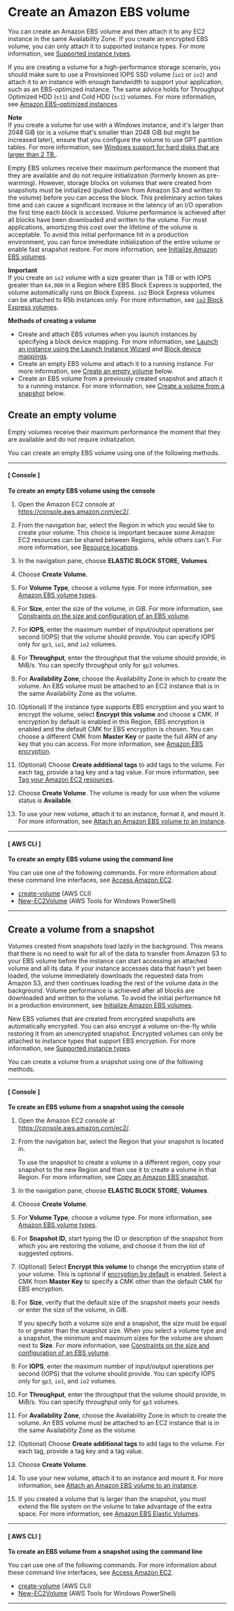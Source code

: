 # Create an Amazon EBS volume<a name="ebs-creating-volume"></a>

You can create an Amazon EBS volume and then attach it to any EC2 instance in the same Availability Zone\. If you create an encrypted EBS volume, you can only attach it to supported instance types\. For more information, see [Supported instance types](EBSEncryption.md#EBSEncryption_supported_instances)\.

If you are creating a volume for a high\-performance storage scenario, you should make sure to use a Provisioned IOPS SSD volume \(`io1` or `io2`\) and attach it to an instance with enough bandwidth to support your application, such as an EBS\-optimized instance\. The same advice holds for Throughput Optimized HDD \(`st1`\) and Cold HDD \(`sc1`\) volumes\. For more information, see [Amazon EBS–optimized instances](ebs-optimized.md)\.

**Note**  
If you create a volume for use with a Windows instance, and it's larger than 2048 GiB \(or is a volume that's smaller than 2048 GiB but might be increased later\), ensure that you configure the volume to use GPT partition tables\. For more information, see [ Windows support for hard disks that are larger than 2 TB\.](https://docs.microsoft.com/en-us/troubleshoot/windows-server/backup-and-storage/support-for-hard-disks-exceeding-2-tb)\.

Empty EBS volumes receive their maximum performance the moment that they are available and do not require initialization \(formerly known as pre\-warming\)\. However, storage blocks on volumes that were created from snapshots must be initialized \(pulled down from Amazon S3 and written to the volume\) before you can access the block\. This preliminary action takes time and can cause a significant increase in the latency of an I/O operation the first time each block is accessed\. Volume performance is achieved after all blocks have been downloaded and written to the volume\. For most applications, amortizing this cost over the lifetime of the volume is acceptable\. To avoid this initial performance hit in a production environment, you can force immediate initialization of the entire volume or enable fast snapshot restore\. For more information, see [Initialize Amazon EBS volumes](ebs-initialize.md)\.

**Important**  
If you create an `io2` volume with a size greater than `16` TiB or with IOPS greater than `64,000` in a Region where EBS Block Express is supported, the volume automatically runs on Block Express\. `io2` Block Express volumes can be attached to R5b instances only\. For more information, see [`io2` Block Express volumes](https://docs.aws.amazon.com/AWSEC2/latest/UserGuide/ebs-volume-types.html#io2-block-express)\.

**Methods of creating a volume**
+ Create and attach EBS volumes when you launch instances by specifying a block device mapping\. For more information, see [Launch an instance using the Launch Instance Wizard](launching-instance.md) and [Block device mappings](block-device-mapping-concepts.md)\.
+ Create an empty EBS volume and attach it to a running instance\. For more information, see [Create an empty volume](#ebs-create-empty-volume) below\.
+ Create an EBS volume from a previously created snapshot and attach it to a running instance\. For more information, see [Create a volume from a snapshot](#ebs-create-volume-from-snapshot) below\.

## Create an empty volume<a name="ebs-create-empty-volume"></a>

Empty volumes receive their maximum performance the moment that they are available and do not require initialization\.

You can create an empty EBS volume using one of the following methods\.

------
#### [ Console ]

**To create an empty EBS volume using the console**

1. Open the Amazon EC2 console at [https://console\.aws\.amazon\.com/ec2/](https://console.aws.amazon.com/ec2/)\.

1. From the navigation bar, select the Region in which you would like to create your volume\. This choice is important because some Amazon EC2 resources can be shared between Regions, while others can't\. For more information, see [Resource locations](resources.md)\.

1. In the navigation pane, choose **ELASTIC BLOCK STORE**, **Volumes**\.

1. Choose **Create Volume**\.

1. For **Volume Type**, choose a volume type\. For more information, see [Amazon EBS volume types](ebs-volume-types.md)\.

1. For **Size**, enter the size of the volume, in GiB\. For more information, see [Constraints on the size and configuration of an EBS volume](volume_constraints.md)\.

1. For **IOPS**, enter the maximum number of input/output operations per second \(IOPS\) that the volume should provide\. You can specify IOPS only for `gp3`, `io1`, and `io2` volumes\.

1. For **Throughput**, enter the throughput that the volume should provide, in MiB/s\. You can specify throughput only for `gp3` volumes\.

1. For **Availability Zone**, choose the Availability Zone in which to create the volume\. An EBS volume must be attached to an EC2 instance that is in the same Availability Zone as the volume\.

1. \(Optional\) If the instance type supports EBS encryption and you want to encrypt the volume, select **Encrypt this volume** and choose a CMK\. If encryption by default is enabled in this Region, EBS encryption is enabled and the default CMK for EBS encryption is chosen\. You can choose a different CMK from **Master Key** or paste the full ARN of any key that you can access\. For more information, see [Amazon EBS encryption](EBSEncryption.md)\.

1. \(Optional\) Choose **Create additional tags** to add tags to the volume\. For each tag, provide a tag key and a tag value\. For more information, see [Tag your Amazon EC2 resources](Using_Tags.md)\.

1. Choose **Create Volume**\. The volume is ready for use when the volume status is **Available**\.

1. To use your new volume, attach it to an instance, format it, and mount it\. For more information, see [Attach an Amazon EBS volume to an instance](ebs-attaching-volume.md)\.

------
#### [ AWS CLI ]

**To create an empty EBS volume using the command line**

You can use one of the following commands\. For more information about these command line interfaces, see [Access Amazon EC2](concepts.md#access-ec2)\.
+ [create\-volume](https://docs.aws.amazon.com/cli/latest/reference/ec2/create-volume.html) \(AWS CLI\)
+ [New\-EC2Volume](https://docs.aws.amazon.com/powershell/latest/reference/items/New-EC2Volume.html) \(AWS Tools for Windows PowerShell\)

------

## Create a volume from a snapshot<a name="ebs-create-volume-from-snapshot"></a>

Volumes created from snapshots load lazily in the background\. This means that there is no need to wait for all of the data to transfer from Amazon S3 to your EBS volume before the instance can start accessing an attached volume and all its data\. If your instance accesses data that hasn't yet been loaded, the volume immediately downloads the requested data from Amazon S3, and then continues loading the rest of the volume data in the background\. Volume performance is achieved after all blocks are downloaded and written to the volume\. To avoid the initial performance hit in a production environment, see [Initialize Amazon EBS volumes](ebs-initialize.md)\.

New EBS volumes that are created from encrypted snapshots are automatically encrypted\. You can also encrypt a volume on\-the\-fly while restoring it from an unencrypted snapshot\. Encrypted volumes can only be attached to instance types that support EBS encryption\. For more information, see [Supported instance types](EBSEncryption.md#EBSEncryption_supported_instances)\.

You can create a volume from a snapshot using one of the following methods\.

------
#### [ Console ]

**To create an EBS volume from a snapshot using the console**

1. Open the Amazon EC2 console at [https://console\.aws\.amazon\.com/ec2/](https://console.aws.amazon.com/ec2/)\.

1. From the navigation bar, select the Region that your snapshot is located in\.

   To use the snapshot to create a volume in a different region, copy your snapshot to the new Region and then use it to create a volume in that Region\. For more information, see [Copy an Amazon EBS snapshot](ebs-copy-snapshot.md)\.

1. In the navigation pane, choose **ELASTIC BLOCK STORE**, **Volumes**\.

1. Choose **Create Volume**\.

1. For **Volume Type**, choose a volume type\. For more information, see [Amazon EBS volume types](ebs-volume-types.md)\.

1. For **Snapshot ID**, start typing the ID or description of the snapshot from which you are restoring the volume, and choose it from the list of suggested options\.

1. \(Optional\) Select **Encrypt this volume** to change the encryption state of your volume\. This is optional if [encryption by default](EBSEncryption.md#encryption-by-default) is enabled\. Select a CMK from **Master Key** to specify a CMK other than the default CMK for EBS encryption\.

1. For **Size**, verify that the default size of the snapshot meets your needs or enter the size of the volume, in GiB\.

   If you specify both a volume size and a snapshot, the size must be equal to or greater than the snapshot size\. When you select a volume type and a snapshot, the minimum and maximum sizes for the volume are shown next to **Size**\. For more information, see [Constraints on the size and configuration of an EBS volume](volume_constraints.md)\.

1. For **IOPS**, enter the maximum number of input/output operations per second \(IOPS\) that the volume should provide\. You can specify IOPS only for `gp3`, `io1`, and `io2` volumes\.

1. For **Throughput**, enter the throughput that the volume should provide, in MiB/s\. You can specify throughput only for `gp3` volumes\.

1. For **Availability Zone**, choose the Availability Zone in which to create the volume\. An EBS volume must be attached to an EC2 instance that is in the same Availability Zone as the volume\.

1. \(Optional\) Choose **Create additional tags** to add tags to the volume\. For each tag, provide a tag key and a tag value\.

1. Choose **Create Volume**\.

1. To use your new volume, attach it to an instance and mount it\. For more information, see [Attach an Amazon EBS volume to an instance](ebs-attaching-volume.md)\.

1. If you created a volume that is larger than the snapshot, you must extend the file system on the volume to take advantage of the extra space\. For more information, see [Amazon EBS Elastic Volumes](ebs-modify-volume.md)\.

------
#### [ AWS CLI ]

**To create an EBS volume from a snapshot using the command line**

You can use one of the following commands\. For more information about these command line interfaces, see [Access Amazon EC2](concepts.md#access-ec2)\.
+ [create\-volume](https://docs.aws.amazon.com/cli/latest/reference/ec2/create-volume.html) \(AWS CLI\)
+ [New\-EC2Volume](https://docs.aws.amazon.com/powershell/latest/reference/items/New-EC2Volume.html) \(AWS Tools for Windows PowerShell\)

------
